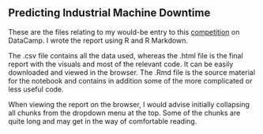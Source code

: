## Predicting Industrial Machine Downtime

These are the files relating to my would-be entry to this [competition](https://app.datacamp.com/learn/competitions/industrial-machine-level-2) on DataCamp. I wrote the
report using R and R Markdown.

The .csv file contains all the data used, whereas the .html file is the final report with the visuals and most of the relevant code. It can be easily downloaded and
viewed in the browser. The .Rmd file is the source material for the notebook and contains in addition some of the more complicated or less useful code.

When viewing the report on the browser, I would advise initially collapsing all chunks from the dropdown menu at the top. Some of the chunks are quite long and
may get in the way of comfortable reading.
